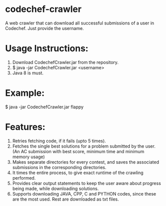 # codechef-crawler
A web crawler that can download all successful submissions of a user in Codechef. Just provide the username.

Usage Instructions:
===================
1. Download CodechefCrawler.jar from the repository.
2. $ java -jar CodechefCrawler.jar \<username\>
3. Java 8 is must.

Example:
=========
$ java -jar CodechefCrawler.jar flappy

Features:
==========
1. Retries fetching code, if it fails (upto 5 times).
2. Fetches the single best solutions for a problem submitted by the user.
(An AC submission with best score, minimum time and minimum memory usage)
3. Makes separate directories for every contest, and saves the associated submissions in the corresponding directories.
4. It times the entire process, to give exact runtime of the crawling performed.
5. Provides clear output statements to keep the user aware about progress being made, while downloading solutions.
6. Supports downloading JAVA, CPP, C and PYTHON codes, since these are the most used.
   Rest are downloaded as txt files.

